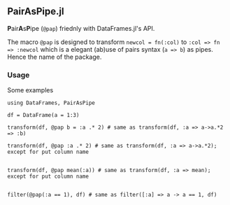 ## PairAsPipe.jl

**P**air**A**s**P**ipe (`@pap`) friednly with DataFrames.jl's API.

The macro `@pap` is designed to transform `newcol = fn(:col)` to `:col => fn => :newcol` which is a elegant (ab)use of pairs syntax (`a => b`) as pipes. Hence the name of the package.

### Usage

Some examples
```
using DataFrames, PairAsPipe

df = DataFrame(a = 1:3)

transform(df, @pap b = :a .* 2) # same as transform(df, :a => a->a.*2 => :b)

transform(df, @pap :a .* 2) # same as transform(df, :a => a->a.*2); except for put column name


transform(df, @pap mean(:a)) # same as transform(df, :a => mean); except for put column name


filter(@pap(:a == 1), df) # same as filter([:a] => a -> a == 1, df)

```